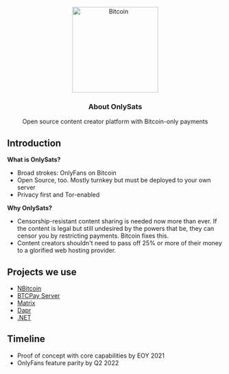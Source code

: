 <p align="center">
  <p align="center">
    <img src="https://bitcoin.org/img/home/bitcoin-img.svg?1637078881" height="200" alt="Bitcoin" />
  </p>
  <h3 align="center">
    About OnlySats
  </h3>
  <p align="center">
    Open source content creator platform with Bitcoin-only payments
  </p>
</p>

Introduction
----------------------------

**What is OnlySats?**

- Broad strokes: OnlyFans on Bitcoin
- Open Source, too. Mostly turnkey but must be deployed to your own server
- Privacy first and Tor-enabled

**Why OnlySats?**

- Censorship-resistant content sharing is needed now more than ever. If the content is legal but still undesired by the powers that be, they can censor you by restricting payments. Bitcoin fixes this.
- Content creators shouldn't need to pass off 25% or more of their money to a glorified web hosting provider.

Projects we use
----------------------------
- [NBitcoin](https://github.com/MetacoSA/NBitcoin)
- [BTCPay Server](https://github.com/btcpayserver/btcpayserver)
- [Matrix](https://github.com/matrix-org)
- [Dapr](https://github.com/dapr)
- [.NET](https://github.com/dotnet)

Timeline
----------------------------
- Proof of concept with core capabilities by EOY 2021
- OnlyFans feature parity by Q2 2022
